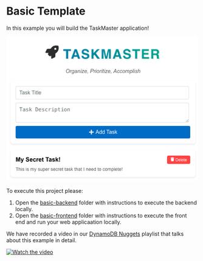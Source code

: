 # Basic Template

In this example you will build the TaskMaster application!

![TaskMaster](./basic-backend/documentation/TaskMaster.png)

To execute this project please:

1. Open the [basic-backend](./basic-backend/README.md) folder with instructions to execute the backend locally.
2. Open the [basic-frontend](./basic-frontend/README.md) folder with instructions to execute the front end and run your web applicaation locally.

We have recorded a video in our [DynamoDB Nuggets]() playlist that talks about this example in detail.

[![Watch the video](https://img.youtube.com/vi/u2JtuoTA7Vk/maxresdefault.jpg)](https://youtu.be/u2JtuoTA7Vk)
